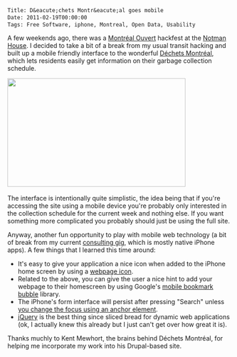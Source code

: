     Title: D&eacute;chets Montr&eacute;al goes mobile
    Date: 2011-02-19T00:00:00
    Tags: Free Software, iphone, Montreal, Open Data, Usability

A few weekends ago, there was a [Montr&eacute;al Ouvert][1] hackfest at the [Notman House][2]. I decided to take a bit of a break from my usual transit hacking and built up a mobile friendly interface to the wonderful [D&eacute;chets Montr&eacute;al][3], which lets residents easily get information on their garbage collection schedule.

<a href="http://wrla.ch/blog/?attachment_id=210" rel="attachment wp-att-210"><img src="/files/2011/02/dechets-screenies.jpg" alt="" title="Dechets Montreal Screenshots" width="400" height="243" class="alignnone size-full wp-image-210" srcset="/files/2011/02/dechets-screenies-300x182.jpg 300w, /files/2011/02/dechets-screenies.jpg 400w" sizes="(max-width: 400px) 100vw, 400px" /></a>

The interface is intentionally quite simplistic, the idea being that if you're accessing the site using a mobile device you're probably only interested in the collection schedule for the current week and nothing else. If you want something more complicated you probably should just be using the full site.

Anyway, another fun opportunity to play with mobile web technology (a bit of break from my current [consulting gig][4], which is mostly native iPhone apps). A few things that I learned this time around:

- It's easy to give your application a nice icon when added to the iPhone home screen by using a [webpage icon][5].
- Related to the above, you can give the user a nice hint to add your webpage to their homescreen by using Google's [mobile bookmark bubble][6] library.
- The iPhone's form interface will persist after pressing "Search" unless [you change the focus using an anchor element][7].
- [jQuery][8] is the best thing since sliced bread for dynamic web applications (ok, I actually knew this already but I just can't get over how great it is).

Thanks muchly to Kent Mewhort, the brains behind D&eacute;chets Montr&eacute;al, for helping me incorporate my work into his Drupal-based site.

[1]: http://montrealouvert.net/
[2]: http://notmanhouse.com
[3]: http://dechetsmontreal.ca/
[4]: http://mindsea.com
[5]: http://developer.apple.com/library/safari/#documentation/AppleApplications/Reference/SafariWebContent/ConfiguringWebApplications/ConfiguringWebApplications.html#//apple_ref/doc/uid/TP40002051-CH3
[6]: http://code.google.com/p/mobile-bookmark-bubble/
[7]: http://www.em-motion.mobi/2010/05/01/iphone-ajax-form-submission/
[8]: http://jquery.com
